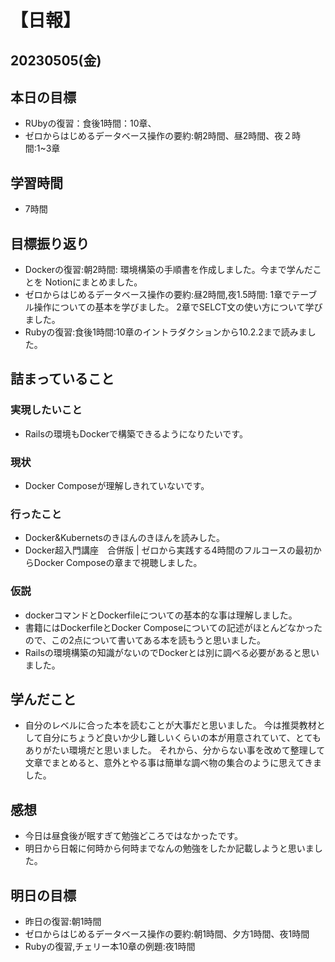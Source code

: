 # 【日報】
## 20230505(金)
## 本日の目標
- RUbyの復習：食後1時間：10章、
- ゼロからはじめるデータベース操作の要約:朝2時間、昼2時間、夜２時間:1~3章

## 学習時間
- 7時間

## 目標振り返り
- Dockerの復習:朝2時間:
環境構築の手順書を作成しました。今まで学んだことを Notionにまとめました。
- ゼロからはじめるデータベース操作の要約:昼2時間,夜1.5時間:
1章でテーブル操作についての基本を学びました。
2章でSELCT文の使い方について学びました。
- Rubyの復習:食後1時間:10章のイントラダクションから10.2.2まで読みました。

## 詰まっていること
### 実現したいこと 
- Railsの環境もDockerで構築できるようになりたいです。
### 現状
- Docker Composeが理解しきれていないです。
### 行ったこと 
- Docker&Kubernetsのきほんのきほんを読みした。
- Docker超入門講座　合併版 | ゼロから実践する4時間のフルコースの最初からDocker Composeの章まで視聴しました。
### 仮説
- dockerコマンドとDockerfileについての基本的な事は理解しました。
- 書籍にはDockerfileとDocker Composeについての記述がほとんどなかったので、この2点について書いてある本を読もうと思いました。
- Railsの環境構築の知識がないのでDockerとは別に調べる必要があると思いました。

## 学んだこと
- 自分のレベルに合った本を読むことが大事だと思いました。
今は推奨教材として自分にちょうど良いか少し難しいくらいの本が用意されていて、とてもありがたい環境だと思いました。
それから、分からない事を改めて整理して文章でまとめると、意外とやる事は簡単な調べ物の集合のように思えてきました。

## 感想
- 今日は昼食後が眠すぎて勉強どころではなかったです。
- 明日から日報に何時から何時までなんの勉強をしたか記載しようと思いました。

## 明日の目標
- 昨日の復習:朝1時間
- ゼロからはじめるデータベース操作の要約:朝1時間、夕方1時間、夜1時間
- Rubyの復習,チェリー本10章の例題:夜1時間


